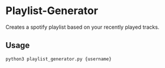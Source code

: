 # Playlist-Generator
Creates a spotify playlist based on your recently played tracks.

## Usage
`python3 playlist_generator.py {username}`

